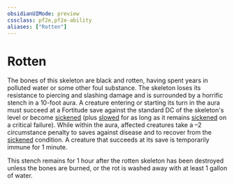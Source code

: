 ```yaml
---
obsidianUIMode: preview
cssclass: pf2e,pf2e-ability
aliases: ["Rotten"]
---
```

# Rotten

The bones of this skeleton are black and rotten, having spent years in polluted water or some other foul substance. The skeleton loses its resistance to piercing and slashing damage and is surrounded by a horrific stench in a 10-foot aura. A creature entering or starting its turn in the aura must succeed at a Fortitude save against the standard DC of the skeleton's level or become [sickened](rules/conditions.md#Sickened) (plus [slowed](rules/conditions.md#Slowed) for as long as it remains [sickened](rules/conditions.md#Sickened) on a critical failure). While within the aura, affected creatures take a –2 circumstance penalty to saves against disease and to recover from the [sickened](rules/conditions.md#Sickened) condition. A creature that succeeds at its save is temporarily immune for 1 minute.

This stench remains for 1 hour after the rotten skeleton has been destroyed unless the bones are burned, or the rot is washed away with at least 1 gallon of water.